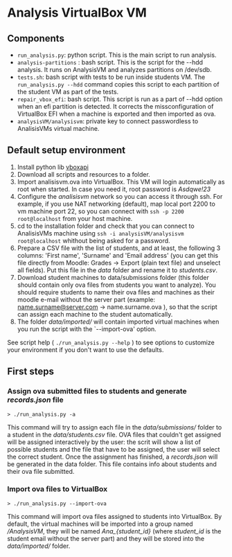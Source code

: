 # Analysis VirtualBox VM
## Components
- `run_analysis.py`: python script. This is the main script to run analysis.
- `analysis-partitions` : bash script. This is the script for the --hdd analysis. It runs on AnalysisVM and analyzes partitions on /dev/sdb.
- `tests.sh`: bash script with tests to be run inside students VM. The `run_analysis.py --hdd` command copies this script to each partition of the student VM as part of the tests.
- `repair_vbox_efi`: bash script. This script is run as a part of --hdd option when an efi partition is detected. It corrects the missconfiguration of VirtualBox EFI when a machine is exported and then imported as ova.
- `analysisVM/analysisvm`: private key to connect passwordless to AnalisisVMs virtual machine.

## Default setup environment
1. Install python lib [vboxapi](https://pypi.org/project/pyvbox/)
1. Download all scripts and resources to a folder.
2. Import analisisvm.ova into VirtualBox. This VM will login automatically as root when started. In case you need it, root password is *Asdqwe!23*
3. Configure the *analisisvm* network so you can access it through ssh. For example, if you use NAT networking (default), map local port 2200 to vm machine port 22, so you can connect with `ssh -p 2200 root@localhost` from your host machine.
4. cd to the installation folder and check that you can connect to AnalisisVMs machine using `ssh -i analysisVM/analysisvm root@localhost` whithout being asked for a password.
6. Prepare a CSV file with the list of students, and at least, the following 3 columns: 'First name', 'Surname' and 'Email address' (you can get this file directly from Moodle: Grades -> Export (plain text file) and unselect all fields). Put this file in the *data* folder and rename it to *students.csv*.
7. Download student machines to data/submissions folder (this folder should contain only ova files from students you want to analyze). You should require students to name their ova files and machines as their moodle e-mail without the server part (example: name.surname@server.com -> name.surname.ova ), so that the script can assign each machine to the student automatically.
8. The folder *data/imported/* will contain imported virtual machines when you run the script with the `--import-ova' option.

See script help ( `./run_analysis.py --help` ) to see options to customize your environment if you don't want to use the defaults.

## First steps
### Assign ova submitted files to students and generate *records.json* file

`> ./run_analysis.py -a`

This command will try to assign each file in the *data/submissions/* folder to a student in the *data/students.csv* file. OVA files that couldn't get assigned will be assigned interactively by the user: the scrit will show a list of possible students and the file that have to be assigned, the user will select the correct student.
Once the assignment has finished, a *records.json* will be generated in the data folder. This file contains info about students and their ova file submitted.

### Import ova files to VirtualBox
`> ./run_analysis.py --import-ova`

This command will import ova files assigned to students into VirtualBox. By default, the virtual machines will be imported into a group named */AnalysisVM*, they will be named *Ana_{student_id}* (where *student_id* is the student email without the server part) and they will be stored into the *data/imported/* folder.